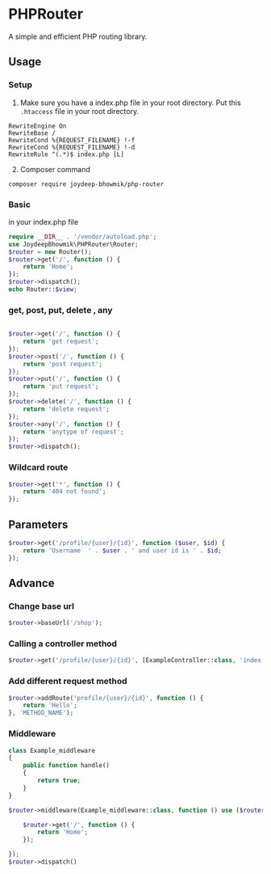 # PHPRouter
A simple and efficient PHP routing library.

## Usage
### Setup
1. Make sure you have a index.php file in your root directory.
Put this `.htaccess` file in your root directory.

```apacheconf
RewriteEngine On
RewriteBase /
RewriteCond %{REQUEST_FILENAME} !-f
RewriteCond %{REQUEST_FILENAME} !-d
RewriteRule ^(.*)$ index.php [L]
```
2. Composer command
```composer
composer require joydeep-bhowmik/php-router
```
### Basic
in your index.php file
```PHP
require __DIR__ . '/vendor/autoload.php';
use JoydeepBhowmik\PHPRouter\Router;
$router = new Router();
$router->get('/', function () {
    return 'Home';
});
$router->dispatch();
echo Router::$view;
```
### get, post, put, delete , any
```PHP

$router->get('/', function () {
    return 'get request';
});
$router->post('/', function () {
    return 'post request';
});
$router->put('/', function () {
    return 'put request';
});
$router->delete('/', function () {
    return 'delete request';
});
$router->any('/', function () {
    return 'anytype of request';
});
$router->dispatch();
```
### Wildcard route
```PHP
$router->get('*', function () {
    return '404 not found';
});
```
## Parameters
```PHP
$router->get('/profile/{user}/{id}', function ($user, $id) {
    return 'Username  ' . $user . ' and user id is ' . $id;
});
```

## Advance

### Change base url
```PHP
$router->baseUrl('/shop');
```
### Calling a controller method
```PHP
$router->get('/profile/{user}/{id}', [ExampleController::class, 'index']);
```

### Add different request method
```PHP
$router->addRoute('profile/{user}/{id}', function () {
    return 'Hello';
}, 'METHOD_NAME');
```
### Middleware

```PHP
class Example_middleware
{
    public function handle()
    {
        return true;
    }
}

$router->middleware(Example_middleware::class, function () use ($router) {

    $router->get('/', function () {
        return 'Home';
    });

});
$router->dispatch()

```
